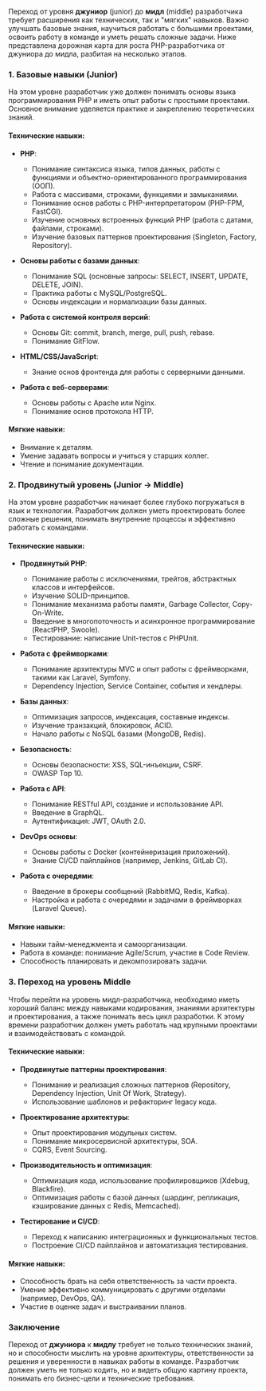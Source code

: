 Переход от уровня **джуниор** (junior) до **мидл** (middle) разработчика требует расширения как технических, так и "мягких" навыков. Важно улучшать базовые знания, научиться работать с большими проектами, освоить работу в команде и уметь решать сложные задачи. Ниже представлена дорожная карта для роста PHP-разработчика от джуниора до мидла, разбитая на несколько этапов.

### 1. **Базовые навыки (Junior)**
На этом уровне разработчик уже должен понимать основы языка программирования PHP и иметь опыт работы с простыми проектами. Основное внимание уделяется практике и закреплению теоретических знаний.

#### Технические навыки:
- **PHP**:
  - Понимание синтаксиса языка, типов данных, работы с функциями и объектно-ориентированного программирования (ООП).
  - Работа с массивами, строками, функциями и замыканиями.
  - Понимание основ работы с PHP-интерпретатором (PHP-FPM, FastCGI).
  - Изучение основных встроенных функций PHP (работа с датами, файлами, строками).
  - Изучение базовых паттернов проектирования (Singleton, Factory, Repository).
  
- **Основы работы с базами данных**:
  - Понимание SQL (основные запросы: SELECT, INSERT, UPDATE, DELETE, JOIN).
  - Практика работы с MySQL/PostgreSQL.
  - Основы индексации и нормализации базы данных.
  
- **Работа с системой контроля версий**:
  - Основы Git: commit, branch, merge, pull, push, rebase.
  - Понимание GitFlow.

- **HTML/CSS/JavaScript**:
  - Знание основ фронтенда для работы с серверными данными.
  
- **Работа с веб-серверами**:
  - Основы работы с Apache или Nginx.
  - Понимание основ протокола HTTP.

#### Мягкие навыки:
- Внимание к деталям.
- Умение задавать вопросы и учиться у старших коллег.
- Чтение и понимание документации.
  
### 2. **Продвинутый уровень (Junior -> Middle)**
На этом уровне разработчик начинает более глубоко погружаться в язык и технологии. Разработчик должен уметь проектировать более сложные решения, понимать внутренние процессы и эффективно работать с командами.

#### Технические навыки:
- **Продвинутый PHP**:
  - Понимание работы с исключениями, трейтов, абстрактных классов и интерфейсов.
  - Изучение SOLID-принципов.
  - Понимание механизма работы памяти, Garbage Collector, Copy-On-Write.
  - Введение в многопоточность и асинхронное программирование (ReactPHP, Swoole).
  - Тестирование: написание Unit-тестов с PHPUnit.
  
- **Работа с фреймворками**:
  - Понимание архитектуры MVC и опыт работы с фреймворками, такими как Laravel, Symfony.
  - Dependency Injection, Service Container, события и хендлеры.
  
- **Базы данных**:
  - Оптимизация запросов, индексация, составные индексы.
  - Изучение транзакций, блокировок, ACID.
  - Начало работы с NoSQL базами (MongoDB, Redis).
  
- **Безопасность**:
  - Основы безопасности: XSS, SQL-инъекции, CSRF.
  - OWASP Top 10.
  
- **Работа с API**:
  - Понимание RESTful API, создание и использование API.
  - Введение в GraphQL.
  - Аутентификация: JWT, OAuth 2.0.
  
- **DevOps основы**:
  - Основы работы с Docker (контейнеризация приложений).
  - Знание CI/CD пайплайнов (например, Jenkins, GitLab CI).

- **Работа с очередями**:
  - Введение в брокеры сообщений (RabbitMQ, Redis, Kafka).
  - Настройка и работа с очередями и задачами в фреймворках (Laravel Queue).

#### Мягкие навыки:
- Навыки тайм-менеджмента и самоорганизации.
- Работа в команде: понимание Agile/Scrum, участие в Code Review.
- Способность планировать и декомпозировать задачи.
  
### 3. **Переход на уровень Middle**
Чтобы перейти на уровень мидл-разработчика, необходимо иметь хороший баланс между навыками кодирования, знаниями архитектуры и проектирования, а также понимать весь цикл разработки. К этому времени разработчик должен уметь работать над крупными проектами и взаимодействовать с командой.

#### Технические навыки:
- **Продвинутые паттерны проектирования**:
  - Понимание и реализация сложных паттернов (Repository, Dependency Injection, Unit Of Work, Strategy).
  - Использование шаблонов и рефакторинг legacy кода.

- **Проектирование архитектуры**:
  - Опыт проектирования модульных систем.
  - Понимание микросервисной архитектуры, SOA.
  - CQRS, Event Sourcing.

- **Производительность и оптимизация**:
  - Оптимизация кода, использование профилировщиков (Xdebug, Blackfire).
  - Оптимизация работы с базой данных (шардинг, репликация, кэширование данных с Redis, Memcached).
  
- **Тестирование и CI/CD**:
  - Переход к написанию интеграционных и функциональных тестов.
  - Построение CI/CD пайплайнов и автоматизация тестирования.

#### Мягкие навыки:
- Способность брать на себя ответственность за части проекта.
- Умение эффективно коммуницировать с другими отделами (например, DevOps, QA).
- Участие в оценке задач и выстраивании планов.
  
### Заключение
Переход от **джуниора** к **мидлу** требует не только технических знаний, но и способности мыслить на уровне архитектуры, ответственности за решения и уверенности в навыках работы в команде. Разработчик должен уметь не только кодить, но и видеть общую картину проекта, понимать его бизнес-цели и технические требования.